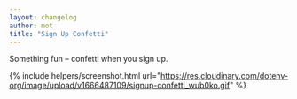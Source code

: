 ```yaml
---
layout: changelog
author: mot
title: "Sign Up Confetti"
---
```


Something fun – confetti when you sign up.

{% include helpers/screenshot.html url="https://res.cloudinary.com/dotenv-org/image/upload/v1666487109/signup-confetti_wub0ko.gif" %}
